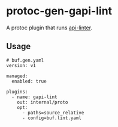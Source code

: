# protoc-gen-gapi-lint

A protoc plugin that runs [api-linter](https://github.com/googleapis/api-linter).

## Usage

```
# buf.gen.yaml
version: v1

managed:
  enabled: true

plugins:
  - name: gapi-lint
    out: internal/proto
    opt:
      - paths=source_relative
      - config=buf.lint.yaml
```
